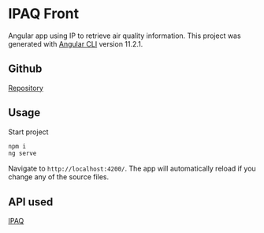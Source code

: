 # IPAQ Front

Angular app using IP to retrieve air quality information. This project was generated with [Angular CLI](https://github.com/angular/angular-cli) version 11.2.1.
 
## Github

[Repository](https://github.com/Sukenpoud/IPAQ-front.git)

## Usage

Start project

```bash
npm i
ng serve
```
Navigate to `http://localhost:4200/`. The app will automatically reload if you change any of the source files.

## API used

[IPAQ](https://github.com/Sukenpoud/API-IPAQ.git)